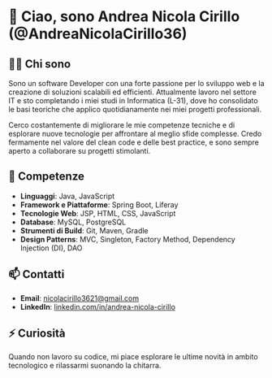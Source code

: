 # 👋 Ciao, sono Andrea Nicola Cirillo (@AndreaNicolaCirillo36)

## 👨‍💻 Chi sono
Sono un software Developer con una forte passione per lo sviluppo web e la creazione di soluzioni scalabili ed efficienti. Attualmente lavoro nel settore IT e sto completando i miei studi in Informatica (L-31), dove ho consolidato le basi teoriche che applico quotidianamente nei miei progetti professionali.

Cerco costantemente di migliorare le mie competenze tecniche e di esplorare nuove tecnologie per affrontare al meglio sfide complesse. Credo fermamente nel valore del clean code e delle best practice, e sono sempre aperto a collaborare su progetti stimolanti.

## 💼 Competenze
- **Linguaggi**: Java, JavaScript
- **Framework e Piattaforme**: Spring Boot, Liferay
- **Tecnologie Web**: JSP, HTML, CSS, JavaScript
- **Database**: MySQL, PostgreSQL
- **Strumenti di Build**: Git, Maven, Gradle
- **Design Patterns**: MVC, Singleton, Factory Method, Dependency Injection (DI), DAO

## 📫 Contatti
- **Email**: [nicolacirillo3621@gmail.com](mailto:nicolacirillo3621@gmail.com)
- **LinkedIn**: [linkedin.com/in/andrea-nicola-cirillo](https://www.linkedin.com/in/andrea-nicola-cirillo/)

## ⚡ Curiosità
Quando non lavoro su codice, mi piace esplorare le ultime novità in ambito tecnologico e rilassarmi suonando la chitarra.
